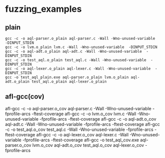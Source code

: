 # fuzzing_examples

## plain
```
gcc -c -o aql-parser.o_plain aql-parser.c -Wall -Wno-unused-variable  -DINPUT_STDIN 
gcc -c -o lvm.o_plain lvm.c -Wall -Wno-unused-variable  -DINPUT_STDIN 
gcc -c -o aql-adt.o_plain aql-adt.c -Wall -Wno-unused-variable  -DINPUT_STDIN 
gcc -c -o test_aql.o_plain test_aql.c -Wall -Wno-unused-variable  -DINPUT_STDIN 
gcc -c -o aql-lexer.o_plain aql-lexer.c -Wall -Wno-unused-variable  -DINPUT_STDIN 
gcc -o test_aql_plain.exe aql-parser.o_plain lvm.o_plain aql-adt.o_plain test_aql.o_plain aql-lexer.o_plain 
```

## afl-gcc(cov)
afl-gcc -c -o aql-parser.o_cov aql-parser.c -Wall -Wno-unused-variable  -fprofile-arcs -ftest-coverage
afl-gcc -c -o lvm.o_cov lvm.c -Wall -Wno-unused-variable  -fprofile-arcs -ftest-coverage
afl-gcc -c -o aql-adt.o_cov aql-adt.c -Wall -Wno-unused-variable  -fprofile-arcs -ftest-coverage
afl-gcc -c -o test_aql.o_cov test_aql.c -Wall -Wno-unused-variable  -fprofile-arcs -ftest-coverage
afl-gcc -c -o aql-lexer.o_cov aql-lexer.c -Wall -Wno-unused-variable  -fprofile-arcs -ftest-coverage
afl-gcc -o test_aql_cov.exe aql-parser.o_cov lvm.o_cov aql-adt.o_cov test_aql.o_cov aql-lexer.o_cov  -fprofile-arcs
